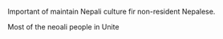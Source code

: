 
<p>Important of maintain Nepali culture fir non-resident Nepalese.</p><p>Most of the neoali people in Unite</p>
